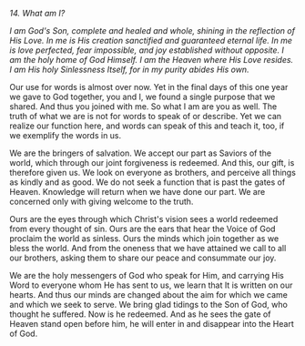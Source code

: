 *14. What am I?*

_I am God's Son, complete and healed and whole, shining in the reflection of His Love. In me is His creation sanctified and guaranteed eternal life. In me is love perfected, fear impossible, and joy established without opposite. I am the holy home of God Himself. I am the Heaven where His Love resides. I am His holy Sinlessness Itself, for in my purity abides His own._

Our use for words is almost over now. Yet in the final days of this one year we gave to God together, you and I, we found a single purpose that we shared. And thus you joined with me. So what I am are you as well. The truth of what we are is not for words to speak of or describe. Yet we can realize our function here, and words can speak of this and teach it, too, if we exemplify the words in us.

We are the bringers of salvation. We accept our part as Saviors of the world, which through our joint forgiveness is redeemed. And this, our gift, is therefore given us. We look on everyone as brothers, and perceive all things as kindly and as good. We do not seek a function that is past the gates of Heaven. Knowledge will return when we have done our part. We are concerned only with giving welcome to the truth.

Ours are the eyes through which Christ's vision sees a world redeemed from every thought of sin. Ours are the ears that hear the Voice of God proclaim the world as sinless. Ours the minds which join together as we bless the world. And from the oneness that we have attained we call to all our brothers, asking them to share our peace and consummate our joy.

We are the holy messengers of God who speak for Him, and carrying His Word to everyone whom He has sent to us, we learn that It is written on our hearts. And thus our minds are changed about the aim for which we came and which we seek to serve. We bring glad tidings to the Son of God, who thought he suffered. Now is he redeemed. And as he sees the gate of Heaven stand open before him, he will enter in and disappear into the Heart of God.